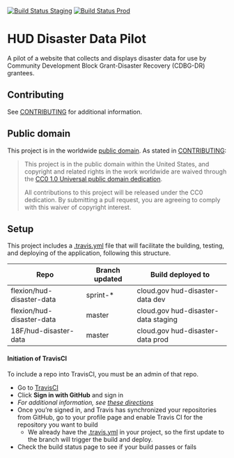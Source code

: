 
[![Build Status Staging](https://img.shields.io/travis/flexion/hud-disaster-data/master.svg?label=build-staging)](https://travis-ci.org/flexion/hud-disaster-data)
[![Build Status Prod](https://img.shields.io/travis/18F/hud-disaster-data/master.svg?label=build-prod)](https://travis-ci.org/18F/hud-disaster-data)

# HUD Disaster Data Pilot

A pilot of a website that collects and displays disaster data for use by Community Development Block Grant-Disaster Recovery (CDBG-DR) grantees.

## Contributing

See [CONTRIBUTING](CONTRIBUTING.md) for additional information.

## Public domain

This project is in the worldwide [public domain](LICENSE.md). As stated in [CONTRIBUTING](CONTRIBUTING.md):

> This project is in the public domain within the United States, and copyright and related rights in the work worldwide are waived through the [CC0 1.0 Universal public domain dedication](https://creativecommons.org/publicdomain/zero/1.0/).
>
> All contributions to this project will be released under the CC0 dedication. By submitting a pull request, you are agreeing to comply with this waiver of copyright interest.

## Setup
This project includes a [.travis.yml](.travis.yml) file that will facilitate the building, testing, and deploying of the application, following this structure.

|Repo                         | Branch updated     | Build deployed to                      |
|-----------------------------|--------------------|----------------------------------------|
|flexion/hud-disaster-data    | sprint-*           | cloud.gov hud-disaster-data dev        |
|flexion/hud-disaster-data    | master             | cloud.gov hud-disaster-data staging    |
|18F/hud-disaster-data        | master             | cloud.gov hud-disaster-data prod       |

#### Initiation of TravisCI
To include a repo into TravisCI, you must be an admin of that repo.
- Go to [TravisCI](http://travis-ci.com)
- Click **Sign in with GitHub** and sign in
 - *For additional information, see [these directions](https://docs.travis-ci.com/user/getting-started/)*
- Once you’re signed in, and Travis has synchronized your repositories from GitHub, go to your profile page and enable Travis CI for the repository you want to build
  - We already have the [.travis.yml](.travis.yml) in your project, so the first update to the branch will trigger the build and deploy.
- Check the build status page to see if your build passes or fails
